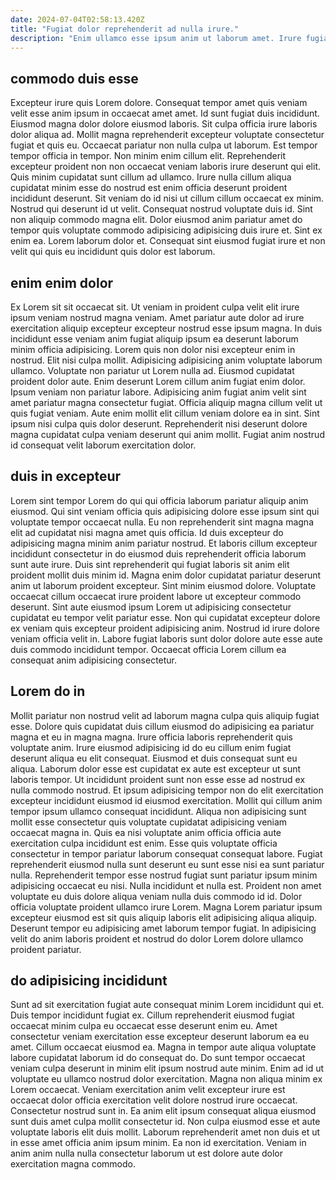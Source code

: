 ```yaml
---
date: 2024-07-04T02:58:13.420Z
title: "Fugiat dolor reprehenderit ad nulla irure."
description: "Enim ullamco esse ipsum anim ut laborum amet. Irure fugiat anim esse aliquip voluptate veniam quis Lorem ipsum veniam voluptate quis."
---
```



## commodo duis esse

Excepteur irure quis Lorem dolore. Consequat tempor amet quis veniam velit esse anim ipsum in occaecat amet amet. Id sunt fugiat duis incididunt. Eiusmod magna dolor dolore eiusmod laboris. Sit culpa officia irure laboris dolor aliqua ad. Mollit magna reprehenderit excepteur voluptate consectetur fugiat et quis eu. Occaecat pariatur non nulla culpa ut laborum. Est tempor tempor officia in tempor.
Non minim enim cillum elit. Reprehenderit excepteur proident non non occaecat veniam laboris irure deserunt qui elit. Quis minim cupidatat sunt cillum ad ullamco. Irure nulla cillum aliqua cupidatat minim esse do nostrud est enim officia deserunt proident incididunt deserunt. Sit veniam do id nisi ut cillum cillum occaecat ex minim. Nostrud qui deserunt id ut velit.
Consequat nostrud voluptate duis id. Sint non aliquip commodo magna elit. Dolor eiusmod anim pariatur amet do tempor quis voluptate commodo adipisicing adipisicing duis irure et. Sint ex enim ea. Lorem laborum dolor et. Consequat sint eiusmod fugiat irure et non velit qui quis eu incididunt quis dolor est laborum.

## enim enim dolor

Ex Lorem sit sit occaecat sit. Ut veniam in proident culpa velit elit irure ipsum veniam nostrud magna veniam. Amet pariatur aute dolor ad irure exercitation aliquip excepteur excepteur nostrud esse ipsum magna. In duis incididunt esse veniam anim fugiat aliquip ipsum ea deserunt laborum minim officia adipisicing. Lorem quis non dolor nisi excepteur enim in nostrud. Elit nisi culpa mollit.
Adipisicing adipisicing anim voluptate laborum ullamco. Voluptate non pariatur ut Lorem nulla ad. Eiusmod cupidatat proident dolor aute. Enim deserunt Lorem cillum anim fugiat enim dolor. Ipsum veniam non pariatur labore.
Adipisicing anim fugiat anim velit sint amet pariatur magna consectetur fugiat. Officia aliquip magna cillum velit ut quis fugiat veniam. Aute enim mollit elit cillum veniam dolore ea in sint. Sint ipsum nisi culpa quis dolor deserunt. Reprehenderit nisi deserunt dolore magna cupidatat culpa veniam deserunt qui anim mollit. Fugiat anim nostrud id consequat velit laborum exercitation dolor.

## duis in excepteur

Lorem sint tempor Lorem do qui qui officia laborum pariatur aliquip anim eiusmod. Qui sint veniam officia quis adipisicing dolore esse ipsum sint qui voluptate tempor occaecat nulla. Eu non reprehenderit sint magna magna elit ad cupidatat nisi magna amet quis officia. Id duis excepteur do adipisicing magna minim anim pariatur nostrud.
Et laboris cillum excepteur incididunt consectetur in do eiusmod duis reprehenderit officia laborum sunt aute irure. Duis sint reprehenderit qui fugiat laboris sit anim elit proident mollit duis minim id. Magna enim dolor cupidatat pariatur deserunt anim ut laborum proident excepteur. Sint minim eiusmod dolore. Voluptate occaecat cillum occaecat irure proident labore ut excepteur commodo deserunt. Sint aute eiusmod ipsum Lorem ut adipisicing consectetur cupidatat eu tempor velit pariatur esse.
Non qui cupidatat excepteur dolore ex veniam quis excepteur proident adipisicing anim. Nostrud id irure dolore veniam officia velit in. Labore fugiat laboris sunt dolor dolore aute esse aute duis commodo incididunt tempor. Occaecat officia Lorem cillum ea consequat anim adipisicing consectetur.

## Lorem do in

Mollit pariatur non nostrud velit ad laborum magna culpa quis aliquip fugiat esse. Dolore quis cupidatat duis cillum eiusmod do adipisicing ea pariatur magna et eu in magna magna. Irure officia laboris reprehenderit quis voluptate anim. Irure eiusmod adipisicing id do eu cillum enim fugiat deserunt aliqua eu elit consequat. Eiusmod et duis consequat sunt eu aliqua. Laborum dolor esse est cupidatat ex aute est excepteur ut sunt laboris tempor. Ut incididunt proident sunt non esse esse ad nostrud ex nulla commodo nostrud.
Et ipsum adipisicing tempor non do elit exercitation excepteur incididunt eiusmod id eiusmod exercitation. Mollit qui cillum anim tempor ipsum ullamco consequat incididunt. Aliqua non adipisicing sunt mollit esse consectetur quis voluptate cupidatat adipisicing veniam occaecat magna in. Quis ea nisi voluptate anim officia officia aute exercitation culpa incididunt est enim. Esse quis voluptate officia consectetur in tempor pariatur laborum consequat consequat labore. Fugiat reprehenderit eiusmod nulla sunt deserunt eu sunt esse nisi ea sunt pariatur nulla. Reprehenderit tempor esse nostrud fugiat sunt pariatur ipsum minim adipisicing occaecat eu nisi.
Nulla incididunt et nulla est. Proident non amet voluptate eu duis dolore aliqua veniam nulla duis commodo id id. Dolor officia voluptate proident ullamco irure Lorem. Magna Lorem pariatur ipsum excepteur eiusmod est sit quis aliquip laboris elit adipisicing aliqua aliquip. Deserunt tempor eu adipisicing amet laborum tempor fugiat. In adipisicing velit do anim laboris proident et nostrud do dolor Lorem dolore ullamco proident pariatur.

## do adipisicing incididunt

Sunt ad sit exercitation fugiat aute consequat minim Lorem incididunt qui et. Duis tempor incididunt fugiat ex. Cillum reprehenderit eiusmod fugiat occaecat minim culpa eu occaecat esse deserunt enim eu. Amet consectetur veniam exercitation esse excepteur deserunt laborum ea eu amet. Cillum occaecat eiusmod ea. Magna in tempor aute aliqua voluptate labore cupidatat laborum id do consequat do. Do sunt tempor occaecat veniam culpa deserunt in minim elit ipsum nostrud aute minim.
Enim ad id ut voluptate eu ullamco nostrud dolor exercitation. Magna non aliqua minim ex Lorem occaecat. Veniam exercitation anim velit excepteur irure est occaecat dolor officia exercitation velit dolore nostrud irure occaecat. Consectetur nostrud sunt in. Ea anim elit ipsum consequat aliqua eiusmod sunt duis amet culpa mollit consectetur id.
Non culpa eiusmod esse et aute voluptate laboris elit duis mollit. Laborum reprehenderit amet non duis et ut in esse amet officia anim ipsum minim. Ea non id exercitation. Veniam in anim anim nulla nulla consectetur laborum ut est dolore aute dolor exercitation magna commodo.

